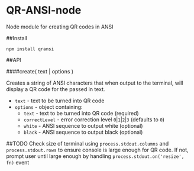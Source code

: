 QR-ANSI-node
============

Node module for creating QR codes in ANSI

##Install

	npm install qransi
	
##API

####create( text | options )

Creates a string of ANSI characters that when output to the terminal, will display a QR code for the passed in text.

- `text` - text to be turned into QR code
- `options` - object containing:
	- `text` - text to be turned into QR code (required)
	- `correctLevel` - error correction level `0`|`1`|`2`|`3` (defaults to `0`)
	- `white` - ANSI sequence to output white (optional)
	- `black` - ANSI sequence to output black (optional)

##TODO
Check size of terminal using `process.stdout.columns` and `process.stdout.rows` to ensure console is large enough for QR code. If not, prompt user until large enough by handling `process.stdout.on('resize', fn)` event